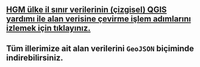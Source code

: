 [HGM ülke il sınır verilerinin (çizgisel) QGIS yardımı ile <b>alan<b> verisine çevirme işlem adımlarını izlemek için tıklayınız.](https://www.youtube.com/watch?v=oTz2nOHUqWk)
  -
Tüm illerimize ait alan verilerini `GeoJSON` biçiminde indirebilirsiniz.
  -
  
